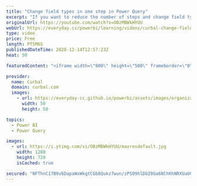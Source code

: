 ```yaml
---
title: "Change field types in one step in Power Query"
excerpt: "If you want to reduce the number of steps and change field type in one, you will notice that the user interface will always separate them when specifying the regional settings.  In today's video , I will show you how you can modify the power query code to change field types in one step, but also show"
originalUrl: https://youtube.com/watch?v=OBzMBWkHYUU
webUrl: https://everyday.cc/powerbi/learning/videos/curbal-change-field-types-in-one-step-in-power-query/
type: video
price: Free
length: PT5M6S
publishedDateTime: 2020-12-14T12:57:23Z
heat: 50

featuredContent: "<iframe width=\"800\" height=\"500\" frameborder=\"0\" src=\"https://www.youtube.com/embed/OBzMBWkHYUU\" allow=\"accelerometer; autoplay; encrypted-media; gyroscope; picture-in-picture\" allowfullscreen></iframe>"

provider:
  name: Curbal
  domain: curbal.com
  images:
    - url: https://everyday-cc.github.io/powerbi/assets/images/organizations/curbal.com-50x50.jpg
      width: 50
      height: 50

topics:
  - Power BI
  - Power Query

images:
  - url: https://i.ytimg.com/vi/OBzMBWkHYUU/maxresdefault.jpg
    width: 1280
    height: 720
    isCached: true

secured: "NFThnC17B9v6DapaWxWkqtCGb8Qukz7wun/zPSO9hlDbZ0Ga6NlhKhNRXUaUCiBC3dEbzKq8A7eADLsOwf/fnudTdre2QE4w8Nh9wZ/gslI7i9cVkQz5djSl5p2AOPtv20p2BWCqUbSE6h+LDkjgvLf4K7CT3zeiN2mb/k/GJfmBaMMYIMgrHPx3Xie+lMrAlTLBHHrIXxRL1R/7RXMKMv4cf04EdeGREGUcjVZiFI20VEFIPa7UNb+5LIm2ZAnhiHEUdss2JjkgSMiTm7uGDf4POlx8jYuvO8C+a+do8ekWPUrfkvaz9Jd5CwYKa8yE97W/dbaGAD/3HDTf6jZOchNYgxAU1U2wNo8KSCrRoTyMqDP0Hb9Gz4cTRnveR0OmHZP4eqfq6GmGHtZhf+B0e5/Ty5p2o4i6K6ReH/RbFa8=;9rT/hIhlhZkk/3cJnRlysQ=="
---
```


